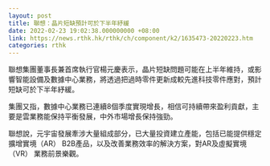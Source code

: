 ```yaml
---
layout: post
title: 聯想：晶片短缺預計可於下半年紓緩
date: 2022-02-23 19:02:38.000000000 +08:00
link: https://news.rthk.hk/rthk/ch/component/k2/1635473-20220223.htm
categories: rthk
---
```


聯想集團董事長兼首席執行官楊元慶表示，晶片短缺問題可能在上半年維持，或影響智能設備及數據中心業務，將透過把過時零件更新成較先進科技零件應對，預計短缺可於下半年紓緩。

集團又指，數據中心業務已連續8個季度實現增長，相信可持續帶來盈利貢獻，主要是雲業務能保持平衡發展，中外市場增長保持強勁。

聯想說，元宇宙發展牽涉大量組成部分，已大量投資建立產能，包括已能提供穩定擴增實境（AR） B2B產品，以及改善業務效率的解決方案，對AR及虛擬實境（VR） 業務前景樂觀。
